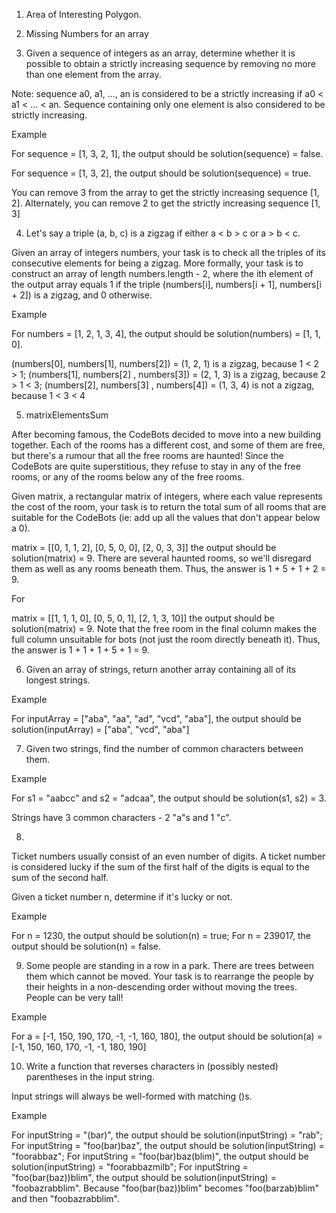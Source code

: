 1. Area of Interesting Polygon.

2. Missing Numbers for an array

3. Given a sequence of integers as an array, determine whether it is possible to obtain a strictly increasing sequence by removing no more than one element from the array.

Note: sequence a0, a1, ..., an is considered to be a strictly increasing if a0 < a1 < ... < an. Sequence containing only one element is also considered to be strictly increasing.

Example

For sequence = [1, 3, 2, 1], the output should be
solution(sequence) = false.

For sequence = [1, 3, 2], the output should be
solution(sequence) = true.

You can remove 3 from the array to get the strictly increasing sequence [1, 2]. Alternately, you can remove 2 to get the strictly increasing sequence [1, 3]




4. Let's say a triple (a, b, c) is a zigzag if either a < b > c or a > b < c.

Given an array of integers numbers, your task is to check all the triples of its consecutive elements for being a zigzag. More formally, your task is to construct an array of length numbers.length - 2, where the ith element of the output array equals 1 if the triple (numbers[i], numbers[i + 1], numbers[i + 2]) is a zigzag, and 0 otherwise.

Example

For numbers = [1, 2, 1, 3, 4], the output should be solution(numbers) = [1, 1, 0].

(numbers[0], numbers[1], numbers[2]) = (1, 2, 1) is a zigzag, because 1 < 2 > 1;
(numbers[1], numbers[2] , numbers[3]) = (2, 1, 3) is a zigzag, because 2 > 1 < 3;
(numbers[2], numbers[3] , numbers[4]) = (1, 3, 4) is not a zigzag, because 1 < 3 < 4


5. matrixElementsSum


After becoming famous, the CodeBots decided to move into a new building together. Each of the rooms has a different cost, and some of them are free, but there's a rumour that all the free rooms are haunted! Since the CodeBots are quite superstitious, they refuse to stay in any of the free rooms, or any of the rooms below any of the free rooms.

Given matrix, a rectangular matrix of integers, where each value represents the cost of the room, your task is to return the total sum of all rooms that are suitable for the CodeBots (ie: add up all the values that don't appear below a 0).

matrix = [[0, 1, 1, 2], 
          [0, 5, 0, 0], 
          [2, 0, 3, 3]]
the output should be
solution(matrix) = 9. There are several haunted rooms, so we'll disregard them as well as any rooms beneath them. Thus, the answer is 1 + 5 + 1 + 2 = 9.


For

matrix = [[1, 1, 1, 0], 
          [0, 5, 0, 1], 
          [2, 1, 3, 10]]
the output should be
solution(matrix) = 9.
Note that the free room in the final column makes the full column unsuitable for bots (not just the room directly beneath it). Thus, the answer is 1 + 1 + 1 + 5 + 1 = 9.


6. Given an array of strings, return another array containing all of its longest strings.

Example

For inputArray = ["aba", "aa", "ad", "vcd", "aba"], the output should be
solution(inputArray) = ["aba", "vcd", "aba"]


7. Given two strings, find the number of common characters between them.

Example

For s1 = "aabcc" and s2 = "adcaa", the output should be
solution(s1, s2) = 3.

Strings have 3 common characters - 2 "a"s and 1 "c".


8. 


Ticket numbers usually consist of an even number of digits. A ticket number is considered lucky if the sum of the first half of the digits is equal to the sum of the second half.

Given a ticket number n, determine if it's lucky or not.

Example

For n = 1230, the output should be
solution(n) = true;
For n = 239017, the output should be
solution(n) = false.


9. Some people are standing in a row in a park. There are trees between them which cannot be moved. Your task is to rearrange the people by their heights in a non-descending order without moving the trees. People can be very tall!

Example

For a = [-1, 150, 190, 170, -1, -1, 160, 180], the output should be
solution(a) = [-1, 150, 160, 170, -1, -1, 180, 190]


10. Write a function that reverses characters in (possibly nested) parentheses in the input string.

Input strings will always be well-formed with matching ()s.

Example

For inputString = "(bar)", the output should be
solution(inputString) = "rab";
For inputString = "foo(bar)baz", the output should be
solution(inputString) = "foorabbaz";
For inputString = "foo(bar)baz(blim)", the output should be
solution(inputString) = "foorabbazmilb";
For inputString = "foo(bar(baz))blim", the output should be
solution(inputString) = "foobazrabblim".
Because "foo(bar(baz))blim" becomes "foo(barzab)blim" and then "foobazrabblim".